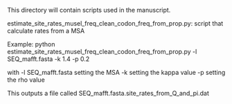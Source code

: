 This directory will contain scripts used in the manuscript.

estimate_site_rates_musel_freq_clean_codon_freq_from_prop.py: script that calculate rates from a MSA

Example: python estimate_site_rates_musel_freq_clean_codon_freq_from_prop.py -l SEQ_mafft.fasta -k 1.4 -p 0.2

with -l SEQ_mafft.fasta setting the MSA
-k setting the kappa value
-p setting the rho value

This outputs a file called SEQ_mafft.fasta.site_rates_from_Q_and_pi.dat
